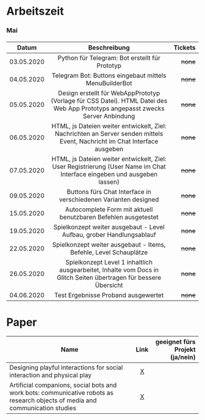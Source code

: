 # Arbeitszeit

### Mai

#### 

| Datum |  Beschreibung  |  Tickets |
| ------------ | :------: | -------: |
|    03.05.2020       | Python für Telegram: Bot erstellt für Prototyp  | ~~none~~ |
|    04.05.2020       | Telegram Bot: Buttons eingebaut mittels MenuBuilderBot  | ~~none~~ |
|    05.05.2020     | Design erstellt für WebAppPrototyp (Vorlage für CSS Datei). HTML Datei des Web App Prototyps angepasst zwecks Server Anbindung   | ~~none~~ |
|    06.05.2020     | HTML, js Dateien weiter entwickelt, Ziel: Nachrichten an Server senden mittels Event, Nachricht im Chat Interface ausgeben   | ~~none~~ |
|    07.05.2020     | HTML, js Dateien weiter entwickelt, Ziel: User Registrierung (User Name im Chat Interface eingeben und ausgeben lassen)   | ~~none~~ |
|    09.05.2020     | Buttons fürs Chat Interface in verschiedenen Varianten designed  | ~~none~~ |
|    15.05.2020     | Autocomplete Form mit aktuell benutzbaren Befehlen ausgetestet  | ~~none~~ |
|    19.05.2020     | Spielkonzept weiter ausgebaut - Level Aufbau, grober Handlungsablauf  | ~~none~~ |
|    22.05.2020     | Spielkonzept weiter ausgebaut - Items, Befehle, Level Schauplätze  | ~~none~~ |
|    26.05.2020     | Spielkonzept Level 1 inhaltlich ausgearbeitet, Inhalte vom Docs in Glitch Seiten übertragen für bessere Übersicht | ~~none~~ |
|    04.06.2020     | Test Ergebnisse Proband ausgewertet | ~~none~~ |
# Paper

| Name                                                                    |                            Link                             | geeignet fürs Projekt (ja/nein) |
| ----------------------------------------------------------------------- | :---------------------------------------------------------: | ------------------------------: |
| Designing playful interactions for social interaction and physical play | <a href="https://link.springer.com/article/10.1007/s00779-009-0264-1">X</a> |                                 |
| Artificial companions, social bots and work bots: communicative robots as research objects of media and communication studies | <a href="https://journals.sagepub.com/eprint/XFYETINA4CGRZJFJ4MR5/full">X</a> |                                 |